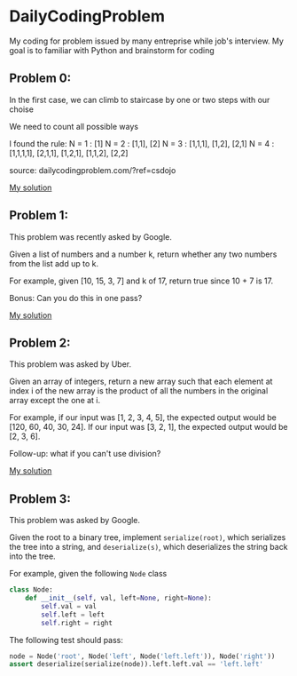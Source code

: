 # DailyCodingProblem
My coding for problem issued by many entreprise while job's interview.
My goal is to familiar with Python and brainstorm for coding

## Problem 0:
In the first case, we can climb to staircase by one or two steps with our choise

We need to count all possible ways

I found the rule:
	N = 1 : [1]
	N = 2 : [1,1], [2]
	N = 3 : [1,1,1], [1,2], [2,1]
	N = 4 : [1,1,1,1], [2,1,1], [1,2,1], [1,1,2], [2,2]

source: dailycodingproblem.com/?ref=csdojo

[My solution](https://github.com/supig/DailyCodingProblem/blob/master/problem0.py)

## Problem 1:
This problem was recently asked by Google.

Given a list of numbers and a number k, return whether any two numbers from the list add up to k.

For example, given [10, 15, 3, 7] and k of 17, return true since 10 + 7 is 17.

Bonus: Can you do this in one pass?

[My solution](https://github.com/supig/DailyCodingProblem/blob/master/problem1.py)

## Problem 2:
This problem was asked by Uber.

Given an array of integers, return a new array such that each element at index i of the new array is the product of all the numbers in the original array except the one at i.

For example, if our input was [1, 2, 3, 4, 5], the expected output would be [120, 60, 40, 30, 24]. If our input was [3, 2, 1], the expected output would be [2, 3, 6].

Follow-up: what if you can't use division?

[My solution](https://github.com/supig/DailyCodingProblem/blob/master/problem2.py)

## Problem 3:
This problem was asked by Google.

Given the root to a binary tree, implement `serialize(root)`, which serializes the tree into a string, and `deserialize(s)`, which deserializes the string back into the tree.

For example, given the following `Node` class
```Python
class Node:
    def __init__(self, val, left=None, right=None):
        self.val = val
        self.left = left
        self.right = right
```
The following test should pass:
```Python
node = Node('root', Node('left', Node('left.left')), Node('right'))
assert deserialize(serialize(node)).left.left.val == 'left.left'
```
